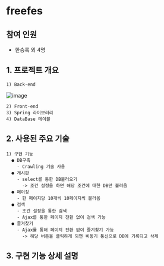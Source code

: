 # freefes

## 참여 인원
  - 한승록 외 4명

## 1. 프로젝트 개요
    1) Back-end
![image](https://github.com/shl2587/teamFreefes/assets/127282898/320cf1c6-8faf-4e45-832b-bd64bfc1c20b)

      
    2) Front-end
    3) Spring 라이브러리
    4) DataBase 테이블
    
## 2. 사용된 주요 기술
    1) 구현 기능
      ● DB구축
        - Crawling 기술 사용
      ● 게시판
        - select를 통한 DB불러오기
          -> 조건 설정을 하면 해당 조건에 대한 DB만 불러옴
      ● 페이징
        - 한 페이지당 10개씩 10페이지씩 불러옴
      ● 검색
        - 조건 설정을 통한 검색
        - Ajax를 통한 페이지 전환 없이 검색 가능
      ● 즐겨찾기
        - Ajax를 통해 페이지 전환 없이 즐겨찾기 가능
          -> 해당 버튼을 클릭하게 되면 비동기 통신으로 DB에 기록되고 삭제

## 3. 구현 기능 상세 설명
    
